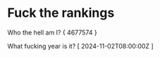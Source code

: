 # Fuck the rankings

Who the hell am I?
{ 4677574 }

What fucking year is it?
[ 2024-11-02T08:00:00Z ]
